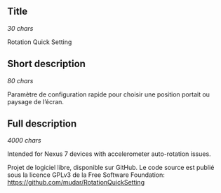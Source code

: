 ## Title
*30 chars*

Rotation Quick Setting

## Short description
*80 chars* 

Paramètre de configuration rapide pour choisir une position portait ou paysage de l’écran.

## Full description
*4000 chars*

Intended for Nexus 7 devices with accelerometer auto-rotation issues.

Projet de logiciel libre, disponible sur GitHub. Le code source est publié sous la licence GPLv3 de la Free Software Foundation: https://github.com/mudar/RotationQuickSetting
